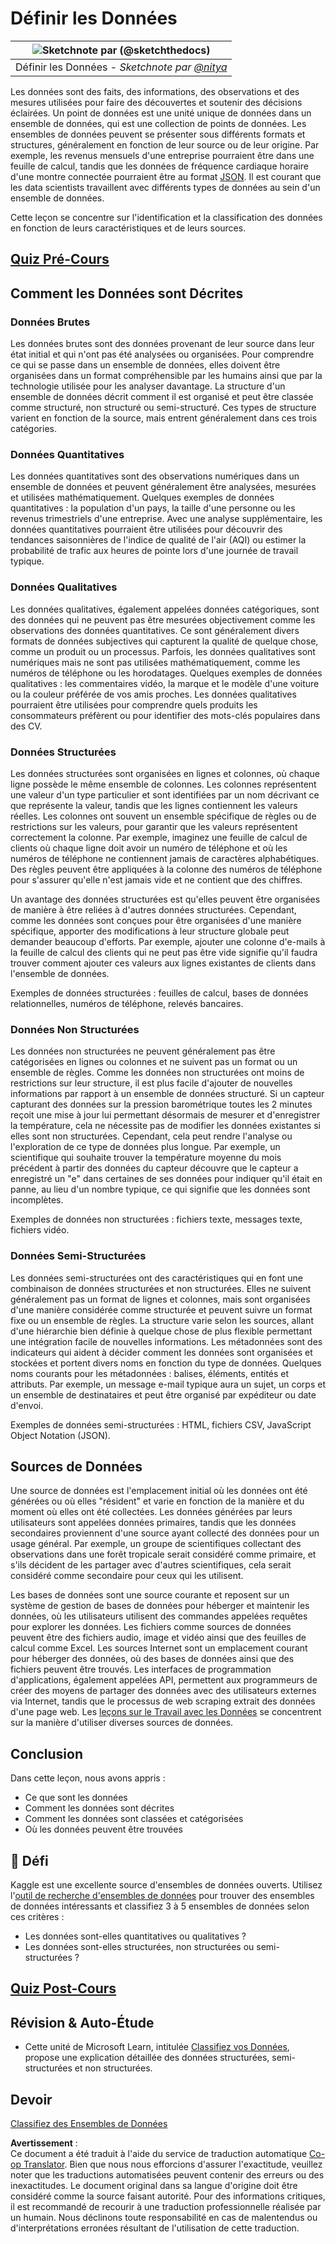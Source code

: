 <!--
CO_OP_TRANSLATOR_METADATA:
{
  "original_hash": "356d12cffc3125db133a2d27b827a745",
  "translation_date": "2025-08-24T12:40:12+00:00",
  "source_file": "1-Introduction/03-defining-data/README.md",
  "language_code": "fr"
}
-->
# Définir les Données

|![ Sketchnote par [(@sketchthedocs)](https://sketchthedocs.dev) ](../../sketchnotes/03-DefiningData.png)|
|:---:|
|Définir les Données - _Sketchnote par [@nitya](https://twitter.com/nitya)_ |

Les données sont des faits, des informations, des observations et des mesures utilisées pour faire des découvertes et soutenir des décisions éclairées. Un point de données est une unité unique de données dans un ensemble de données, qui est une collection de points de données. Les ensembles de données peuvent se présenter sous différents formats et structures, généralement en fonction de leur source ou de leur origine. Par exemple, les revenus mensuels d'une entreprise pourraient être dans une feuille de calcul, tandis que les données de fréquence cardiaque horaire d'une montre connectée pourraient être au format [JSON](https://stackoverflow.com/a/383699). Il est courant que les data scientists travaillent avec différents types de données au sein d'un ensemble de données.

Cette leçon se concentre sur l'identification et la classification des données en fonction de leurs caractéristiques et de leurs sources.

## [Quiz Pré-Cours](https://purple-hill-04aebfb03.1.azurestaticapps.net/quiz/4)

## Comment les Données sont Décrites

### Données Brutes
Les données brutes sont des données provenant de leur source dans leur état initial et qui n'ont pas été analysées ou organisées. Pour comprendre ce qui se passe dans un ensemble de données, elles doivent être organisées dans un format compréhensible par les humains ainsi que par la technologie utilisée pour les analyser davantage. La structure d'un ensemble de données décrit comment il est organisé et peut être classée comme structuré, non structuré ou semi-structuré. Ces types de structure varient en fonction de la source, mais entrent généralement dans ces trois catégories.

### Données Quantitatives
Les données quantitatives sont des observations numériques dans un ensemble de données et peuvent généralement être analysées, mesurées et utilisées mathématiquement. Quelques exemples de données quantitatives : la population d'un pays, la taille d'une personne ou les revenus trimestriels d'une entreprise. Avec une analyse supplémentaire, les données quantitatives pourraient être utilisées pour découvrir des tendances saisonnières de l'indice de qualité de l'air (AQI) ou estimer la probabilité de trafic aux heures de pointe lors d'une journée de travail typique.

### Données Qualitatives
Les données qualitatives, également appelées données catégoriques, sont des données qui ne peuvent pas être mesurées objectivement comme les observations des données quantitatives. Ce sont généralement divers formats de données subjectives qui capturent la qualité de quelque chose, comme un produit ou un processus. Parfois, les données qualitatives sont numériques mais ne sont pas utilisées mathématiquement, comme les numéros de téléphone ou les horodatages. Quelques exemples de données qualitatives : les commentaires vidéo, la marque et le modèle d'une voiture ou la couleur préférée de vos amis proches. Les données qualitatives pourraient être utilisées pour comprendre quels produits les consommateurs préfèrent ou pour identifier des mots-clés populaires dans des CV.

### Données Structurées
Les données structurées sont organisées en lignes et colonnes, où chaque ligne possède le même ensemble de colonnes. Les colonnes représentent une valeur d'un type particulier et sont identifiées par un nom décrivant ce que représente la valeur, tandis que les lignes contiennent les valeurs réelles. Les colonnes ont souvent un ensemble spécifique de règles ou de restrictions sur les valeurs, pour garantir que les valeurs représentent correctement la colonne. Par exemple, imaginez une feuille de calcul de clients où chaque ligne doit avoir un numéro de téléphone et où les numéros de téléphone ne contiennent jamais de caractères alphabétiques. Des règles peuvent être appliquées à la colonne des numéros de téléphone pour s'assurer qu'elle n'est jamais vide et ne contient que des chiffres.

Un avantage des données structurées est qu'elles peuvent être organisées de manière à être reliées à d'autres données structurées. Cependant, comme les données sont conçues pour être organisées d'une manière spécifique, apporter des modifications à leur structure globale peut demander beaucoup d'efforts. Par exemple, ajouter une colonne d'e-mails à la feuille de calcul des clients qui ne peut pas être vide signifie qu'il faudra trouver comment ajouter ces valeurs aux lignes existantes de clients dans l'ensemble de données.

Exemples de données structurées : feuilles de calcul, bases de données relationnelles, numéros de téléphone, relevés bancaires.

### Données Non Structurées
Les données non structurées ne peuvent généralement pas être catégorisées en lignes ou colonnes et ne suivent pas un format ou un ensemble de règles. Comme les données non structurées ont moins de restrictions sur leur structure, il est plus facile d'ajouter de nouvelles informations par rapport à un ensemble de données structuré. Si un capteur capturant des données sur la pression barométrique toutes les 2 minutes reçoit une mise à jour lui permettant désormais de mesurer et d'enregistrer la température, cela ne nécessite pas de modifier les données existantes si elles sont non structurées. Cependant, cela peut rendre l'analyse ou l'exploration de ce type de données plus longue. Par exemple, un scientifique qui souhaite trouver la température moyenne du mois précédent à partir des données du capteur découvre que le capteur a enregistré un "e" dans certaines de ses données pour indiquer qu'il était en panne, au lieu d'un nombre typique, ce qui signifie que les données sont incomplètes.

Exemples de données non structurées : fichiers texte, messages texte, fichiers vidéo.

### Données Semi-Structurées
Les données semi-structurées ont des caractéristiques qui en font une combinaison de données structurées et non structurées. Elles ne suivent généralement pas un format de lignes et colonnes, mais sont organisées d'une manière considérée comme structurée et peuvent suivre un format fixe ou un ensemble de règles. La structure varie selon les sources, allant d'une hiérarchie bien définie à quelque chose de plus flexible permettant une intégration facile de nouvelles informations. Les métadonnées sont des indicateurs qui aident à décider comment les données sont organisées et stockées et portent divers noms en fonction du type de données. Quelques noms courants pour les métadonnées : balises, éléments, entités et attributs. Par exemple, un message e-mail typique aura un sujet, un corps et un ensemble de destinataires et peut être organisé par expéditeur ou date d'envoi.

Exemples de données semi-structurées : HTML, fichiers CSV, JavaScript Object Notation (JSON).

## Sources de Données

Une source de données est l'emplacement initial où les données ont été générées ou où elles "résident" et varie en fonction de la manière et du moment où elles ont été collectées. Les données générées par leurs utilisateurs sont appelées données primaires, tandis que les données secondaires proviennent d'une source ayant collecté des données pour un usage général. Par exemple, un groupe de scientifiques collectant des observations dans une forêt tropicale serait considéré comme primaire, et s'ils décident de les partager avec d'autres scientifiques, cela serait considéré comme secondaire pour ceux qui les utilisent.

Les bases de données sont une source courante et reposent sur un système de gestion de bases de données pour héberger et maintenir les données, où les utilisateurs utilisent des commandes appelées requêtes pour explorer les données. Les fichiers comme sources de données peuvent être des fichiers audio, image et vidéo ainsi que des feuilles de calcul comme Excel. Les sources Internet sont un emplacement courant pour héberger des données, où des bases de données ainsi que des fichiers peuvent être trouvés. Les interfaces de programmation d'applications, également appelées API, permettent aux programmeurs de créer des moyens de partager des données avec des utilisateurs externes via Internet, tandis que le processus de web scraping extrait des données d'une page web. Les [leçons sur le Travail avec les Données](../../../../../../../../../2-Working-With-Data) se concentrent sur la manière d'utiliser diverses sources de données.

## Conclusion

Dans cette leçon, nous avons appris :

- Ce que sont les données
- Comment les données sont décrites
- Comment les données sont classées et catégorisées
- Où les données peuvent être trouvées

## 🚀 Défi

Kaggle est une excellente source d'ensembles de données ouverts. Utilisez l'[outil de recherche d'ensembles de données](https://www.kaggle.com/datasets) pour trouver des ensembles de données intéressants et classifiez 3 à 5 ensembles de données selon ces critères :

- Les données sont-elles quantitatives ou qualitatives ?
- Les données sont-elles structurées, non structurées ou semi-structurées ?

## [Quiz Post-Cours](https://purple-hill-04aebfb03.1.azurestaticapps.net/quiz/5)

## Révision & Auto-Étude

- Cette unité de Microsoft Learn, intitulée [Classifiez vos Données](https://docs.microsoft.com/en-us/learn/modules/choose-storage-approach-in-azure/2-classify-data), propose une explication détaillée des données structurées, semi-structurées et non structurées.

## Devoir

[Classifiez des Ensembles de Données](assignment.md)

**Avertissement** :  
Ce document a été traduit à l'aide du service de traduction automatique [Co-op Translator](https://github.com/Azure/co-op-translator). Bien que nous nous efforcions d'assurer l'exactitude, veuillez noter que les traductions automatisées peuvent contenir des erreurs ou des inexactitudes. Le document original dans sa langue d'origine doit être considéré comme la source faisant autorité. Pour des informations critiques, il est recommandé de recourir à une traduction professionnelle réalisée par un humain. Nous déclinons toute responsabilité en cas de malentendus ou d'interprétations erronées résultant de l'utilisation de cette traduction.